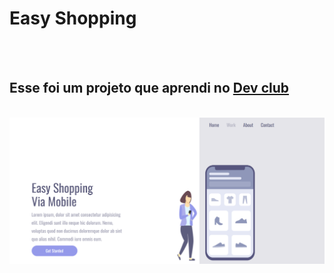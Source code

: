 <h1> Easy Shopping</h1>
<br>
<br>
<h2> Esse foi um projeto que aprendi no  <a href="https://rodolfomori.com.br/devclub"> Dev club</a> </h2> 
<br>
<img src="https://github.com/kareka999/projeto-easy-shopping-mobile/blob/master/img/Captura%20de%20tela%202024-12-23%20134009.png?raw=true"/>
